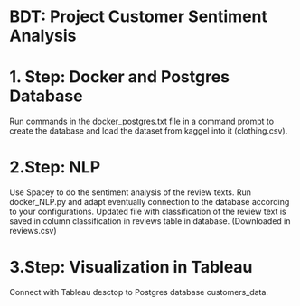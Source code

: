 # BDT: Project Customer Sentiment Analysis

# 1. Step: Docker and Postgres Database
Run commands in the docker_postgres.txt file in a command prompt to create the database and load the dataset from kaggel into it (clothing.csv). 

# 2.Step: NLP 
Use Spacey to do the sentiment analysis of the review texts. Run docker_NLP.py and adapt eventually connection to the database according to your configurations. 
Updated file with classification of the review text is saved in column classification in reviews table in database. 
(Downloaded in reviews.csv) 

# 3.Step: Visualization in Tableau 
Connect with Tableau desctop to Postgres database customers_data. 


